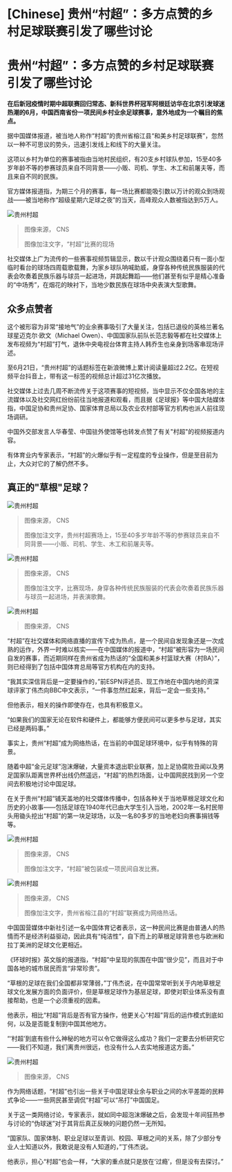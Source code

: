 # [Chinese] 贵州“村超”：多方点赞的乡村足球联赛引发了哪些讨论

#  贵州“村超”：多方点赞的乡村足球联赛引发了哪些讨论



**在后新冠疫情时期中超联赛回归常态、新科世界杯冠军阿根廷访华在北京引发球迷热潮的6月，中国西南省份一项民间乡村业余足球赛事，意外地成为一个瞩目的焦点。**

据中国媒体报道，被当地人称作“村超”的贵州省榕江县“和美乡村足球联赛”，忽然以一种不可思议的势头，迅速引发线上和线下的大量关注。

这项以乡村为单位的赛事被指由当地村民组织，有20支乡村球队参加，15至40多岁年龄不等的参赛球员来自不同背景——小贩、司机、学生、木工和前屠夫等，而且来自不同的民族。

官方媒体报道指，为期三个月的赛事，每一场比赛都能吸引数以万计的观众到场观战——被当地称作“超级星期六足球之夜”的当天，高峰观众人数被指达到5万人。

![贵州村超](_130163961_s648534c40cf2eb42e24818b2.jpg)

> 图像来源，  CNS
>
> 图像加注文字，“村超”比赛的现场

社交媒体上广为流传的一些赛事视频剪辑显示，数以千计观众围绕着只有一面小型临时看台的球场四周载歌载舞，为家乡球队呐喊助威，身穿各种传统民族服装的代表会吹奏着民族乐器与球员一起进场，并跳起舞蹈——他们甚至有似乎是精心准备的“中场秀”，在烟花的映衬下，当地少数民族在球场中央表演大型歌舞。

##  众多点赞者

这个被形容为非常“接地气”的业余赛事吸引了大量关注，包括已退役的英格兰著名球星迈克尔·欧文（Michael Owen）、中国国家队前队长范志毅等都在社交媒体上发布视频为“村超”打气，退休中央电视台体育主持人韩乔生也亲身到场客串现场评述。

至6月21日，“贵州村超”的话题标签在新浪微博上累计阅读量超过2.2亿。在短视频平台抖音上，带有这一标签的视频总计超过31亿次播放。

社交媒体上过去几周不断流传关于这项赛事的短视频，当中显示不仅全国各地的主流媒体以及社交网红纷纷前往当地报道和观看，而且据《足球报》等中国大陆媒体指，中国足协和贵州足协、国家体育总局以及农业农村部等官方机构也派人前往现场调研。

中国外交部发言人华春莹、中国驻外使馆等也转发点赞了有关"村超"的视频报道内容。

有体育业内专家表示，“村超”的火爆似乎有一定程度的专业操作，但是至目前为止，大众对它的了解仍然不多。

##  真正的"草根"足球？

![贵州村超](_130163963_s648533520cf2eb42e248188a.jpg)

> 图像来源，  CNS
>
> 图像加注文字，贵州村超赛场上，15至40多岁年龄不等的参赛球员来自不同背景——小贩、司机、学生、木工和前屠夫等。

![贵州村超](_130164019_s648533d80cf2eb42e2481894.jpg)

> 图像来源，  CNS
>
> 图像加注文字，比赛现场，身穿各种传统民族服装的代表会吹奏着民族乐器与球员一起进场，并表演歌舞。

![贵州村超](_130164021_s6485357a0cf2c0f4738cbc0f.jpg)

> 图像来源，  CNS

“村超”在社交媒体和网络直播的宣传下成为热点，是一个民间自发现象还是一次成熟的运作，外界一时难以核实——在中国媒体的报道中，“村超”被形容为一场民间自发的赛事，而近期同样在贵州省成为热话的“全国和美乡村篮球大赛（村BA）”，则已经得到了包括中国体育总局等官方机构在内的支持。

“我其实深信背后是一定要操作的，”前ESPN评述员、现工作地在中国内地的资深球评家丁伟杰向BBC中文表示，“一件事忽然红起来，背后一定会一些支持。”

但他表示，相关的操作即使存在，也具有积极意义。

“如果我们的国家无论在软件和硬件上，都能够方便民间可以更多参与足球，其实已经是两码事。”

事实上，贵州“村超”成为网络热话，在当前的中国足球环境中，似乎有特殊的背景。

随着中超“金元足球”泡沫爆破，大量资本退出职业联赛，加上足协腐败丑闻以及男足国家队距离世界杯出线仍然遥远，“村超”的热烈场面，让中国网民找到另一个空间去积极地讨论中国足球。

在关于贵州“村超”铺天盖地的社交媒体传播中，包括各种关于当地草根足球文化和历史的小故事——包括足球在1940年代已由大学生引入当地，2002年一名村民带头用锄头挖出“村超”的第一块足球场，以及一名80多岁的当地老妇向赛事捐钱等等。

![贵州村超](_130163965_s648533f90cf2eb42e248189d.jpg)

> 图像来源，  CNS
>
> 图像加注文字，“村超”被包装成一项民间自发比赛。

![贵州村超](_130163959_s648533310cf2eb42e2481881.jpg)

> 图像来源，  CNS
>
> 图像加注文字，贵州省榕江县的“村超”联赛成为网络热话。

中国国营媒体中新社引述一名中国体育记者表示，这一种民间比赛是由普通人的热情而不是经济利益驱动，因此具有“纯洁性”，自下而上的草根足球背景也与欧洲和拉丁美洲的足球文化更相近。

《环球时报》英文版的报道指，“村超”中呈现的氛围在中国“很少见”，而且对于中国各地的城市居民而言“非常珍贵”。

“草根的足球在我们全国都非常薄弱，”丁伟杰说，在中国常常听到关于内地草根足球文化发展方面的负面评价，但是草根足球作为基层足球，即使对职业体系没有直接帮助，也是一个必须重视的因素。

他表示，相比“村超”背后是否有官方操作，他更关心“村超”背后的运作模式到底如何，以及是否能复制到中国其他地方。

“‘村超’到底有些什么神秘的地方可以令它做得这么成功？我们一定要去分析研究它——我们不知道，我们离贵州很远，也没有什么人去实地报道这方面。”

![贵州村超](_130163967_s648f11540cf2eb42e2485b85.jpg)

> 图像来源，  CNS

作为网络话题，“村超”也引出一些关于中国足球业余与职业之间的水平差距的民粹式争论——一些网民甚至调侃“村超”可以“吊打”中国国足。

关于这一类网络讨论，专家表示，就如同中超泡沫爆破之后，会发现十年间狂热参与讨论的“伪球迷”对于其背后真正反映的问题仍然一无所知。

“国家队、国家体制、职业足球以至青训、校园、草根之间的关系，除了少部分专业人士知道以外，我敢说是没有人知道的，”丁伟杰说。

他表示，担心“村超”也会一样，“大家的重点就只是放在‘过瘾’，但是没有去探讨。”


